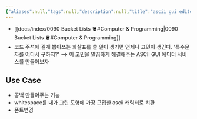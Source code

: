 ```yaml
---
{"aliases":null,"tags":null,"description":null,"title":"ascii gui editor","created":"2023-12-30T15:00:49","updated":"2023-12-30T15:05:26","dg-publish":true,"permalink":"/docs/ascii gui editor/","dgPassFrontmatter":true}
---
```


- [[docs/index/0090 Bucket Lists 🪣#Computer & Programming\|0090 Bucket Lists 🪣#Computer & Programming]]
- 코드 주석에 길게 뽑아쓰는 화살표를 쓸 일이 생기면 언제나 고민이 생긴다. '특수문자를 어디서 구하지?' ⟶ 이 고민을 말끔하게 해결해주는 ASCII GUI 에디터 서비스를 만들어보자

## Use Case

- 공백 만들어주는 기능
- whitespace를 내가 그린 도형에 가장 근접한 ascii 캐릭터로 치환
- 폰트변경
